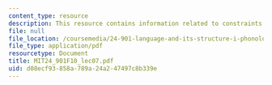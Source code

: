 ```yaml
---
content_type: resource
description: This resource contains information related to constraints.
file: null
file_location: /coursemedia/24-901-language-and-its-structure-i-phonology-fall-2010/d08ecf93858a789a24a247497c8b339e_MIT24_901F10_lec07.pdf
file_type: application/pdf
resourcetype: Document
title: MIT24_901F10_lec07.pdf
uid: d08ecf93-858a-789a-24a2-47497c8b339e
---
```

